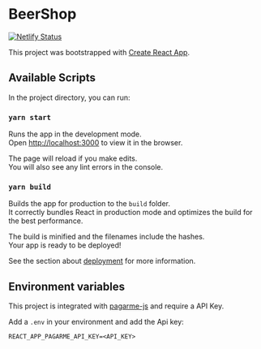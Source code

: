 # BeerShop

[![Netlify Status](https://api.netlify.com/api/v1/badges/88b65283-f91c-4e7d-afff-35bc41ae23c3/deploy-status)](https://app.netlify.com/sites/lucid-golick-039089/deploys)

This project was bootstrapped with [Create React App](https://github.com/facebook/create-react-app).

## Available Scripts

In the project directory, you can run:

### `yarn start`

Runs the app in the development mode.<br />
Open [http://localhost:3000](http://localhost:3000) to view it in the browser.

The page will reload if you make edits.<br />
You will also see any lint errors in the console.

### `yarn build`

Builds the app for production to the `build` folder.<br />
It correctly bundles React in production mode and optimizes the build for the best performance.

The build is minified and the filenames include the hashes.<br />
Your app is ready to be deployed!

See the section about [deployment](https://facebook.github.io/create-react-app/docs/deployment) for more information.

## Environment variables

This project is integrated with [pagarme-js](https://github.com/pagarme/pagarme-js) and require a API Key.

Add a `.env` in your environment and add the Api key: 

```
REACT_APP_PAGARME_API_KEY=<API_KEY>
```
